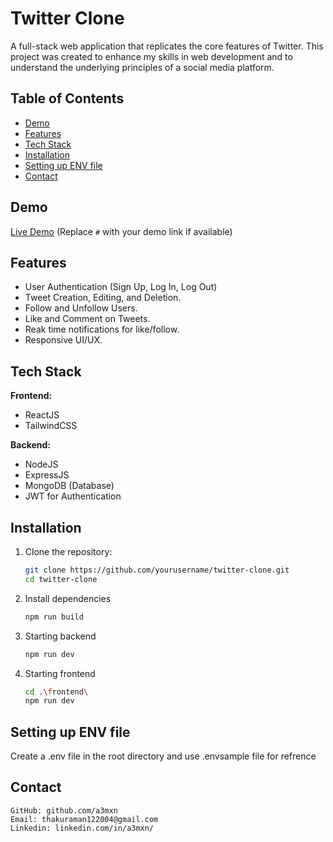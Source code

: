 # **Twitter Clone**

A full-stack web application that replicates the core features of Twitter. This project was created to enhance my skills in web development and to understand the underlying principles of a social media platform.

## **Table of Contents**

- [Demo](#demo)
- [Features](#features)
- [Tech Stack](#tech-stack)
- [Installation](#installation)
- [Setting up ENV file](#setting-up-env-file)
- [Contact](#contact)

## **Demo**

[Live Demo](#) (Replace `#` with your demo link if available)

## **Features**

- User Authentication (Sign Up, Log In, Log Out)
- Tweet Creation, Editing, and Deletion.
- Follow and Unfollow Users.
- Like and Comment on Tweets.
- Reak time notifications for like/follow.
- Responsive UI/UX.

## **Tech Stack**

**Frontend:**
- ReactJS
- TailwindCSS

**Backend:**
- NodeJS
- ExpressJS
- MongoDB (Database)
- JWT for Authentication

## **Installation**

1. Clone the repository:
   ```bash
   git clone https://github.com/yourusername/twitter-clone.git
   cd twitter-clone
   ```
2. Install dependencies
    ```bash
    npm run build
    ```

3. Starting backend
    ```bash
    npm run dev
    ```
4. Starting frontend
    ```bash
    cd .\frontend\
    npm run dev
    ```
    
## **Setting up ENV file**
  Create a .env file in the root directory and use .envsample file for refrence

  ## **Contact**
    GitHub: github.com/a3mxn
    Email: thakuraman122004@gmail.com
    Linkedin: linkedin.com/in/a3mxn/
